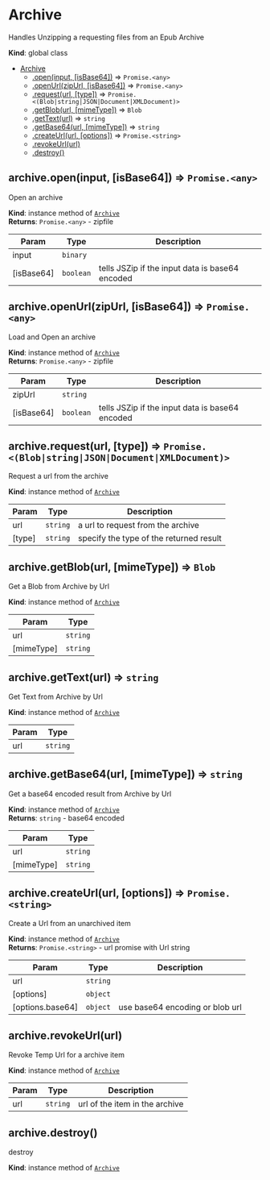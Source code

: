 <a name="Archive"></a>

# Archive
Handles Unzipping a requesting files from an Epub Archive

**Kind**: global class  

* [Archive](#Archive)
    * [.open(input, [isBase64])](#Archive+open) ⇒ <code>Promise.&lt;any&gt;</code>
    * [.openUrl(zipUrl, [isBase64])](#Archive+openUrl) ⇒ <code>Promise.&lt;any&gt;</code>
    * [.request(url, [type])](#Archive+request) ⇒ <code>Promise.&lt;(Blob\|string\|JSON\|Document\|XMLDocument)&gt;</code>
    * [.getBlob(url, [mimeType])](#Archive+getBlob) ⇒ <code>Blob</code>
    * [.getText(url)](#Archive+getText) ⇒ <code>string</code>
    * [.getBase64(url, [mimeType])](#Archive+getBase64) ⇒ <code>string</code>
    * [.createUrl(url, [options])](#Archive+createUrl) ⇒ <code>Promise.&lt;string&gt;</code>
    * [.revokeUrl(url)](#Archive+revokeUrl)
    * [.destroy()](#Archive+destroy)

<a name="Archive+open"></a>

## archive.open(input, [isBase64]) ⇒ <code>Promise.&lt;any&gt;</code>
Open an archive

**Kind**: instance method of [<code>Archive</code>](#Archive)  
**Returns**: <code>Promise.&lt;any&gt;</code> - zipfile  

| Param | Type | Description |
| --- | --- | --- |
| input | <code>binary</code> |  |
| [isBase64] | <code>boolean</code> | tells JSZip if the input data is base64 encoded |

<a name="Archive+openUrl"></a>

## archive.openUrl(zipUrl, [isBase64]) ⇒ <code>Promise.&lt;any&gt;</code>
Load and Open an archive

**Kind**: instance method of [<code>Archive</code>](#Archive)  
**Returns**: <code>Promise.&lt;any&gt;</code> - zipfile  

| Param | Type | Description |
| --- | --- | --- |
| zipUrl | <code>string</code> |  |
| [isBase64] | <code>boolean</code> | tells JSZip if the input data is base64 encoded |

<a name="Archive+request"></a>

## archive.request(url, [type]) ⇒ <code>Promise.&lt;(Blob\|string\|JSON\|Document\|XMLDocument)&gt;</code>
Request a url from the archive

**Kind**: instance method of [<code>Archive</code>](#Archive)  

| Param | Type | Description |
| --- | --- | --- |
| url | <code>string</code> | a url to request from the archive |
| [type] | <code>string</code> | specify the type of the returned result |

<a name="Archive+getBlob"></a>

## archive.getBlob(url, [mimeType]) ⇒ <code>Blob</code>
Get a Blob from Archive by Url

**Kind**: instance method of [<code>Archive</code>](#Archive)  

| Param | Type |
| --- | --- |
| url | <code>string</code> | 
| [mimeType] | <code>string</code> | 

<a name="Archive+getText"></a>

## archive.getText(url) ⇒ <code>string</code>
Get Text from Archive by Url

**Kind**: instance method of [<code>Archive</code>](#Archive)  

| Param | Type |
| --- | --- |
| url | <code>string</code> | 

<a name="Archive+getBase64"></a>

## archive.getBase64(url, [mimeType]) ⇒ <code>string</code>
Get a base64 encoded result from Archive by Url

**Kind**: instance method of [<code>Archive</code>](#Archive)  
**Returns**: <code>string</code> - base64 encoded  

| Param | Type |
| --- | --- |
| url | <code>string</code> | 
| [mimeType] | <code>string</code> | 

<a name="Archive+createUrl"></a>

## archive.createUrl(url, [options]) ⇒ <code>Promise.&lt;string&gt;</code>
Create a Url from an unarchived item

**Kind**: instance method of [<code>Archive</code>](#Archive)  
**Returns**: <code>Promise.&lt;string&gt;</code> - url promise with Url string  

| Param | Type | Description |
| --- | --- | --- |
| url | <code>string</code> |  |
| [options] | <code>object</code> |  |
| [options.base64] | <code>object</code> | use base64 encoding or blob url |

<a name="Archive+revokeUrl"></a>

## archive.revokeUrl(url)
Revoke Temp Url for a archive item

**Kind**: instance method of [<code>Archive</code>](#Archive)  

| Param | Type | Description |
| --- | --- | --- |
| url | <code>string</code> | url of the item in the archive |

<a name="Archive+destroy"></a>

## archive.destroy()
destroy

**Kind**: instance method of [<code>Archive</code>](#Archive)  
